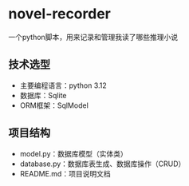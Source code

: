 # novel-recorder
一个python脚本，用来记录和管理我读了哪些推理小说

## 技术选型
- 主要编程语言：python 3.12
- 数据库：Sqlite
- ORM框架：SqlModel

## 项目结构
- model.py：数据库模型（实体类）
- database.py：数据库表生成、数据库操作（CRUD）
- README.md：项目说明文档